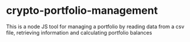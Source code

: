 # crypto-portfolio-management
This is a node JS tool for managing a portfolio by reading data from a csv file, retrieving information and calculating portfolio balances
